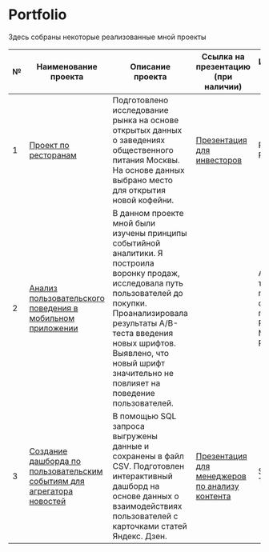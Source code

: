 # Portfolio

Здесь собраны некоторые реализованные мной проекты

| № | Наименование проекта     | Описание проекта                                     | Ссылка на презентацию (при наличии) | Используемый стек технологий           |                             
|---| -------------------------| -----------------------------------------------------| ------------------------------------| ---------------------------------------|
| 1 | [Проект по ресторанам](https://github.com/SurianaSafina/Portfolio/blob/main/1_%D0%9F%D1%80%D0%BE%D0%B5%D0%BA%D1%82%20%D0%BF%D0%BE%20%D1%80%D0%B5%D1%81%D1%82%D0%BE%D1%80%D0%B0%D0%BD%D0%B0%D0%BC.ipynb)| Подготовлено исследование рынка на основе открытых данных о заведениях общественного питания Москвы. На основе данных выбрано место для открытия новой кофейни. | [Презентация для инвесторов](https://github.com/SurianaSafina/Portfolio/blob/main/1_%D0%9F%D1%80%D0%B5%D0%B7%D0%B5%D0%BD%D1%82%D0%B0%D1%86%D0%B8%D1%8F%20%D0%B4%D0%BB%D1%8F%20%D0%B8%D0%BD%D0%B2%D0%B5%D1%81%D1%82%D0%BE%D1%80%D0%BE%D0%B2%20(%D0%BA%20%D0%BF%D1%80%D0%BE%D0%B5%D0%BA%D1%82%D1%83%20%D0%BF%D0%BE%20%D1%80%D0%B5%D1%81%D1%82%D0%BE%D1%80%D0%B0%D0%BD%D0%B0%D0%BC).pdf)|Python: Pandas, Plotly, Seaborn.|
| 2 | [Анализ пользовательского поведения в мобильном приложении](https://github.com/SurianaSafina/Portfolio/blob/main/2_%D0%90%D0%BD%D0%B0%D0%BB%D0%B8%D0%B7%20%D0%BF%D0%BE%D0%BB%D1%8C%D0%B7%D0%BE%D0%B2%D0%B0%D1%82%D0%B5%D0%BB%D1%8C%D1%81%D0%BA%D0%BE%D0%B3%D0%BE%20%D0%BF%D0%BE%D0%B2%D0%B5%D0%B4%D0%B5%D0%BD%D0%B8%D1%8F%20%D0%B2%20%D0%BC%D0%BE%D0%B1%D0%B8%D0%BB%D1%8C%D0%BD%D0%BE%D0%BC%20%D0%BF%D1%80%D0%B8%D0%BB%D0%BE%D0%B6%D0%B5%D0%BD%D0%B8%D0%B8.ipynb)| В данном проекте мной были изучены принципы событийной аналитики. Я построила воронку продаж, исследовала путь пользователей до покупки. Проанализировала результаты A/B-теста введения новых шрифтов. Выявлено, что новый шрифт значительно не повлияет на поведение пользователей.|   | A/B-тестирование, проверка статистических гипотез, Python: Matplotlib, Pandas, Plotly.
| 3 | [Создание дашборда по пользовательским событиям для агрегатора новостей](https://public.tableau.com/app/profile/suriana.safina/viz/Ya_Dzen_dash2/Dashboard1) | В помощью SQL запроса выгружены данные и сохранены в файл CSV. Подготовлен интерактивный дашборд на основе данных о взаимодействиях пользователей с карточками статей Яндекс. Дзен. | [Презентация для менеджеров по анализу контента](https://github.com/SurianaSafina/Portfolio/blob/main/3.%20%D0%9F%D1%80%D0%B5%D0%B7%D0%B5%D0%BD%D1%82%D0%B0%D1%86%D0%B8%D1%8F%20%D0%B4%D0%BB%D1%8F%20%D0%BC%D0%B5%D0%BD%D0%B5%D0%B4%D0%B6%D0%B5%D1%80%D0%BE%D0%B2.pdf)| SQL, Python, Tableau.
